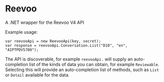 # Reevoo
A .NET wrapper for the Reevoo V4 API

Example usage:

    var reevooApi = new ReevooApi(key, secret);
    var response = reevooApi.Conversation.List("D10", "en", "AIPTPDV5700");

The API is discoverable, for example `reevooApi.` will supply an auto-completion list of the kinds of data you can obtain, for example `Reviewable`. Selecting this will provide an auto-completion list of methods, such as `List` or `Detail` available for the data.